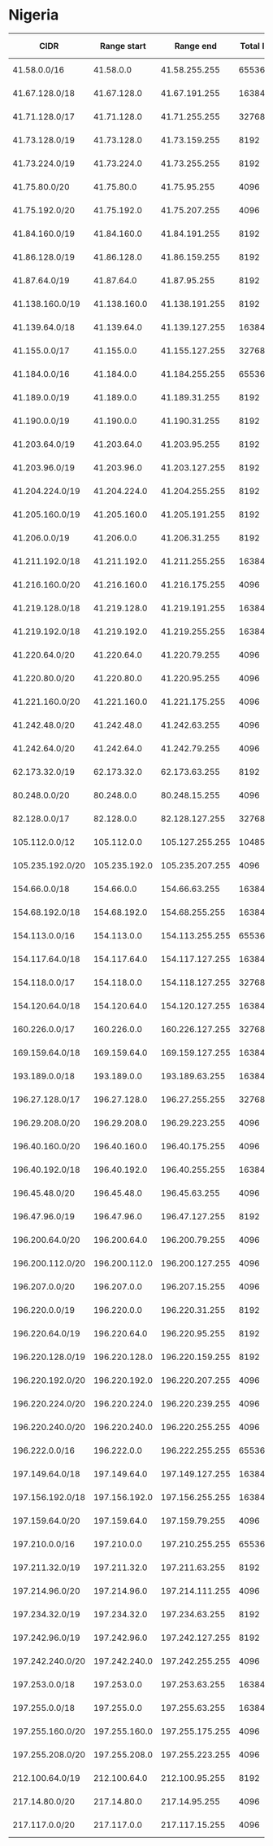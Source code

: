 # Nigeria

CIDR               | Range start     | Range end       | Total IPs  | Assign date | Owner
------------------ | --------------- | --------------- | ---------- | ----------- | -----
41.58.0.0/16       | 41.58.0.0       | 41.58.255.255   | 65536      | 2010-03-08  | 
41.67.128.0/18     | 41.67.128.0     | 41.67.191.255   | 16384      | 2010-05-13  | 
41.71.128.0/17     | 41.71.128.0     | 41.71.255.255   | 32768      | 2010-08-03  | 
41.73.128.0/19     | 41.73.128.0     | 41.73.159.255   | 8192       | 2010-03-22  | 
41.73.224.0/19     | 41.73.224.0     | 41.73.255.255   | 8192       | 2010-04-06  | 
41.75.80.0/20      | 41.75.80.0      | 41.75.95.255    | 4096       | 2010-11-29  | 
41.75.192.0/20     | 41.75.192.0     | 41.75.207.255   | 4096       | 2009-09-01  | 
41.84.160.0/19     | 41.84.160.0     | 41.84.191.255   | 8192       | 2010-10-28  | 
41.86.128.0/19     | 41.86.128.0     | 41.86.159.255   | 8192       | 2010-05-27  | 
41.87.64.0/19      | 41.87.64.0      | 41.87.95.255    | 8192       | 2010-08-06  | 
41.138.160.0/19    | 41.138.160.0    | 41.138.191.255  | 8192       | 2009-08-14  | 
41.139.64.0/18     | 41.139.64.0     | 41.139.127.255  | 16384      | 2009-08-19  | 
41.155.0.0/17      | 41.155.0.0      | 41.155.127.255  | 32768      | 2008-12-18  | 
41.184.0.0/16      | 41.184.0.0      | 41.184.255.255  | 65536      | 2008-07-17  | 
41.189.0.0/19      | 41.189.0.0      | 41.189.31.255   | 8192       | 2008-09-25  | 
41.190.0.0/19      | 41.190.0.0      | 41.190.31.255   | 8192       | 2008-05-23  | 
41.203.64.0/19     | 41.203.64.0     | 41.203.95.255   | 8192       | 2008-01-03  | 
41.203.96.0/19     | 41.203.96.0     | 41.203.127.255  | 8192       | 2008-01-21  | 
41.204.224.0/19    | 41.204.224.0    | 41.204.255.255  | 8192       | 2006-08-01  | 
41.205.160.0/19    | 41.205.160.0    | 41.205.191.255  | 8192       | 2006-11-17  | 
41.206.0.0/19      | 41.206.0.0      | 41.206.31.255   | 8192       | 2007-01-22  | 
41.211.192.0/18    | 41.211.192.0    | 41.211.255.255  | 16384      | 2007-04-04  | 
41.216.160.0/20    | 41.216.160.0    | 41.216.175.255  | 4096       | 2008-12-18  | 
41.219.128.0/18    | 41.219.128.0    | 41.219.191.255  | 16384      | 2007-11-20  | 
41.219.192.0/18    | 41.219.192.0    | 41.219.255.255  | 16384      | 2007-07-17  | 
41.220.64.0/20     | 41.220.64.0     | 41.220.79.255   | 4096       | 2006-04-10  | 
41.220.80.0/20     | 41.220.80.0     | 41.220.95.255   | 4096       | 2013-04-26  | 
41.221.160.0/20    | 41.221.160.0    | 41.221.175.255  | 4096       | 2007-09-10  | 
41.242.48.0/20     | 41.242.48.0     | 41.242.63.255   | 4096       | 2013-07-25  | 
41.242.64.0/20     | 41.242.64.0     | 41.242.79.255   | 4096       | 2013-07-29  | 
62.173.32.0/19     | 62.173.32.0     | 62.173.63.255   | 8192       | 2003-04-04  | 
80.248.0.0/20      | 80.248.0.0      | 80.248.15.255   | 4096       | 2001-11-13  | 
82.128.0.0/17      | 82.128.0.0      | 82.128.127.255  | 32768      | 2003-05-22  | 
105.112.0.0/12     | 105.112.0.0     | 105.127.255.255 | 1048576    | 2013-09-20  | 
105.235.192.0/20   | 105.235.192.0   | 105.235.207.255 | 4096       | 2012-11-19  | 
154.66.0.0/18      | 154.66.0.0      | 154.66.63.255   | 16384      | 2013-10-10  | 
154.68.192.0/18    | 154.68.192.0    | 154.68.255.255  | 16384      | 2013-11-21  | 
154.113.0.0/16     | 154.113.0.0     | 154.113.255.255 | 65536      | 2015-01-28  | 
154.117.64.0/18    | 154.117.64.0    | 154.117.127.255 | 16384      | 2015-03-05  | 
154.118.0.0/17     | 154.118.0.0     | 154.118.127.255 | 32768      | 2014-11-20  | 
154.120.64.0/18    | 154.120.64.0    | 154.120.127.255 | 16384      | 2014-02-21  | 
160.226.0.0/17     | 160.226.0.0     | 160.226.127.255 | 32768      | 2015-05-28  | 
169.159.64.0/18    | 169.159.64.0    | 169.159.127.255 | 16384      | 2015-01-06  | 
193.189.0.0/18     | 193.189.0.0     | 193.189.63.255  | 16384      | 1993-01-05  | 
196.27.128.0/17    | 196.27.128.0    | 196.27.255.255  | 32768      | 2011-02-23  | 
196.29.208.0/20    | 196.29.208.0    | 196.29.223.255  | 4096       | 2006-01-16  | 
196.40.160.0/20    | 196.40.160.0    | 196.40.175.255  | 4096       | 2013-07-02  | 
196.40.192.0/18    | 196.40.192.0    | 196.40.255.255  | 16384      | 2010-11-19  | 
196.45.48.0/20     | 196.45.48.0     | 196.45.63.255   | 4096       | 2008-09-25  | 
196.47.96.0/19     | 196.47.96.0     | 196.47.127.255  | 8192       | 2013-07-02  | 
196.200.64.0/20    | 196.200.64.0    | 196.200.79.255  | 4096       | 2004-05-05  | 
196.200.112.0/20   | 196.200.112.0   | 196.200.127.255 | 4096       | 2004-07-01  | 
196.207.0.0/20     | 196.207.0.0     | 196.207.15.255  | 4096       | 2005-03-09  | 
196.220.0.0/19     | 196.220.0.0     | 196.220.31.255  | 8192       | 2006-01-23  | 
196.220.64.0/19    | 196.220.64.0    | 196.220.95.255  | 8192       | 2010-09-16  | 
196.220.128.0/19   | 196.220.128.0   | 196.220.159.255 | 8192       | 2014-09-09  | 
196.220.192.0/20   | 196.220.192.0   | 196.220.207.255 | 4096       | 2011-01-27  | 
196.220.224.0/20   | 196.220.224.0   | 196.220.239.255 | 4096       | 2010-09-28  | 
196.220.240.0/20   | 196.220.240.0   | 196.220.255.255 | 4096       | 2010-09-09  | 
196.222.0.0/16     | 196.222.0.0     | 196.222.255.255 | 65536      | 2011-12-12  | 
197.149.64.0/18    | 197.149.64.0    | 197.149.127.255 | 16384      | 2012-06-19  | 
197.156.192.0/18   | 197.156.192.0   | 197.156.255.255 | 16384      | 2011-12-15  | 
197.159.64.0/20    | 197.159.64.0    | 197.159.79.255  | 4096       | 2011-12-05  | 
197.210.0.0/16     | 197.210.0.0     | 197.210.255.255 | 65536      | 2013-03-06  | 
197.211.32.0/19    | 197.211.32.0    | 197.211.63.255  | 8192       | 2012-12-21  | 
197.214.96.0/20    | 197.214.96.0    | 197.214.111.255 | 4096       | 2012-12-09  | 
197.234.32.0/19    | 197.234.32.0    | 197.234.63.255  | 8192       | 2013-06-13  | 
197.242.96.0/19    | 197.242.96.0    | 197.242.127.255 | 8192       | 2012-03-21  | 
197.242.240.0/20   | 197.242.240.0   | 197.242.255.255 | 4096       | 2012-06-08  | 
197.253.0.0/18     | 197.253.0.0     | 197.253.63.255  | 16384      | 2011-05-18  | 
197.255.0.0/18     | 197.255.0.0     | 197.255.63.255  | 16384      | 2010-12-29  | 
197.255.160.0/20   | 197.255.160.0   | 197.255.175.255 | 4096       | 2011-03-31  | 
197.255.208.0/20   | 197.255.208.0   | 197.255.223.255 | 4096       | 2011-06-13  | 
212.100.64.0/19    | 212.100.64.0    | 212.100.95.255  | 8192       | 2009-02-06  | 
217.14.80.0/20     | 217.14.80.0     | 217.14.95.255   | 4096       | 2002-12-11  | 
217.117.0.0/20     | 217.117.0.0     | 217.117.15.255  | 4096       | 2001-02-06  | 
